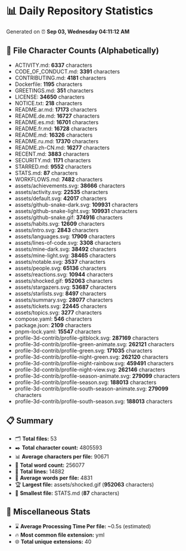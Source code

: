 # 📊 Daily Repository Statistics
Generated on ⏰ **Sep 03, Wednesday 04:11:12 AM**

## 📂 File Character Counts (Alphabetically)
- ACTIVITY.md: **6337** characters
- CODE_OF_CONDUCT.md: **3391** characters
- CONTRIBUTING.md: **4181** characters
- Dockerfile: **1195** characters
- GREETINGS.md: **351** characters
- LICENSE: **34650** characters
- NOTICE.txt: **218** characters
- README.ar.md: **17173** characters
- README.de.md: **16727** characters
- README.es.md: **16701** characters
- README.fr.md: **16728** characters
- README.md: **16326** characters
- README.ru.md: **17370** characters
- README.zh-CN.md: **16277** characters
- RECENT.md: **3883** characters
- SECURITY.md: **1171** characters
- STARRED.md: **9552** characters
- STATS.md: **87** characters
- WORKFLOWS.md: **7482** characters
- assets/achievements.svg: **38666** characters
- assets/activity.svg: **22535** characters
- assets/default.svg: **42017** characters
- assets/github-snake-dark.svg: **109931** characters
- assets/github-snake-light.svg: **109931** characters
- assets/github-snake.gif: **374916** characters
- assets/habits.svg: **12609** characters
- assets/intro.svg: **2843** characters
- assets/languages.svg: **17909** characters
- assets/lines-of-code.svg: **3308** characters
- assets/mine-dark.svg: **38492** characters
- assets/mine-light.svg: **38465** characters
- assets/notable.svg: **3537** characters
- assets/people.svg: **65136** characters
- assets/reactions.svg: **10944** characters
- assets/shocked.gif: **952063** characters
- assets/stargazers.svg: **53687** characters
- assets/starlists.svg: **8497** characters
- assets/summary.svg: **28077** characters
- assets/tickets.svg: **22445** characters
- assets/topics.svg: **3277** characters
- compose.yaml: **546** characters
- package.json: **2109** characters
- pnpm-lock.yaml: **15547** characters
- profile-3d-contrib/profile-gitblock.svg: **287169** characters
- profile-3d-contrib/profile-green-animate.svg: **262121** characters
- profile-3d-contrib/profile-green.svg: **171035** characters
- profile-3d-contrib/profile-night-green.svg: **262120** characters
- profile-3d-contrib/profile-night-rainbow.svg: **459491** characters
- profile-3d-contrib/profile-night-view.svg: **262146** characters
- profile-3d-contrib/profile-season-animate.svg: **279099** characters
- profile-3d-contrib/profile-season.svg: **188013** characters
- profile-3d-contrib/profile-south-season-animate.svg: **279099** characters
- profile-3d-contrib/profile-south-season.svg: **188013** characters

## 📋 Summary
- 🗂️ **Total files:** 53
- ✒️ **Total character count:** 4805593
- 📊 **Average characters per file:** 90671
- 📝 **Total word count:** 256077
- 🧾 **Total lines:** 14882
- 📐 **Average words per file:** 4831
- 🏆 **Largest file:** assets/shocked.gif (**952063** characters)
- 🥉 **Smallest file:** STATS.md (**87** characters)

## 🌟 Miscellaneous Stats
- ⌛ **Average Processing Time Per file:** ~0.5s (estimated)
- 🔥 **Most common file extension:** yml
- 🌐 **Total unique extensions:** 40

